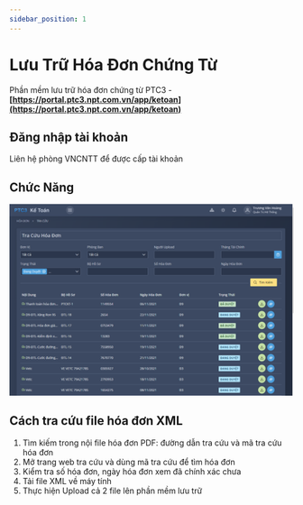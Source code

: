 ```yaml
---
sidebar_position: 1
---
```


# Lưu Trữ Hóa Đơn Chứng Từ

Phần mềm lưu trữ hóa đơn chứng từ PTC3 - **[https://portal.ptc3.npt.com.vn/app/ketoan](https://portal.ptc3.npt.com.vn/app/ketoan)**

## Đăng nhập tài khoản

Liên hệ phòng VNCNTT để được cấp tài khoản

## Chức Năng

![Chức Năng](./hoa-don-chung-tu/chuc-nang.png)

## Cách tra cứu file hóa đơn XML

1. Tìm kiếm trong nội file hóa đơn PDF: đường dẫn tra cứu và mã tra cứu hóa đơn
2. Mở trang web tra cứu và dùng mã tra cứu để tìm hóa đơn
3. Kiểm tra số hóa đơn, ngày hóa đơn xem đã chính xác chưa
4. Tải file XML về máy tính
5. Thực hiện Upload cả 2 file lên phần mềm lưu trữ
